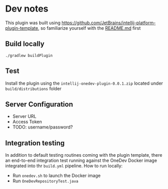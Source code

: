 # Dev notes

This plugin was built using https://github.com/JetBrains/intellij-platform-plugin-template,
so familiarize yourself with the [README.md](README.md) first

## Build locally
`./gradlew buildPlugin`

## Test
Install the plugin using the `intellij-onedev-plugin-0.0.1.zip` located under `build/distributions` folder

## Server Configuration
- Server URL
- Access Token
- TODO: username/password?

## Integration testing
In addition to default testing routines coming with the plugin template, there an end-to-end integration test
running against the OneDev Docker image integrated into thr `build.yml` pipeline. How to run locally:
- Run `onedev.sh` to launch the Docker image
- Run `OneDevRepositoryTest.java`
